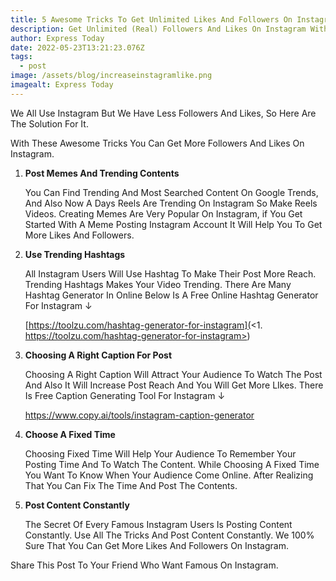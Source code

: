 ```yaml
---
title: 5 Awesome Tricks To Get Unlimited Likes And Followers On Instagram
description: Get Unlimited (Real) Followers And Likes On Instagram With These 5 Tricks.
author: Express Today
date: 2022-05-23T13:21:23.076Z
tags:
  - post
image: /assets/blog/increaseinstagramlike.png
imagealt: Express Today
---
```

We All Use Instagram But We Have Less Followers And Likes, So Here Are The Solution For It.

With These Awesome Tricks You Can Get More Followers And Likes On Instagram.

1. **Post Memes And Trending Contents**

   You Can Find Trending And Most Searched Content On Google Trends, And Also Now A Days Reels Are Trending On Instagram So Make Reels Videos. Creating Memes Are Very Popular On Instagram, if You Get Started With A Meme Posting Instagram Account It Will Help You To Get More Likes And Followers. 
2. **Use Trending Hashtags**

   All Instagram Users Will Use Hashtag To Make Their Post More Reach. Trending Hashtags Makes Your Video Trending. There Are Many Hashtag Generator In Online Below Is A Free Online Hashtag Generator For Instagram ↓

   [https://toolzu.com/hashtag-generator-for-instagram](<1. https://toolzu.com/hashtag-generator-for-instagram>)
3. **Choosing A Right Caption For Post**

   Choosing A Right Caption Will Attract Your Audience To Watch The Post And Also It Will Increase Post Reach And You Will Get More LIkes. There Is Free Caption Generating Tool For Instagram ↓

   <https://www.copy.ai/tools/instagram-caption-generator>


4. **Choose A Fixed Time**

   Choosing Fixed Time Will Help Your Audience To Remember Your Posting Time And To Watch The Content. While Choosing A Fixed Time You Want To Know When Your Audience Come Online. After Realizing That You Can Fix The Time And Post The Contents. 


5. **Post Content Constantly** 

   The Secret Of Every Famous Instagram Users Is Posting Content Constantly. Use All The Tricks And Post Content Constantly. We 100% Sure That You Can Get More Likes And Followers On Instagram. 



Share This Post To Your Friend Who Want Famous On Instagram.